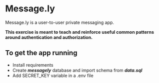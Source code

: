 # Message.ly

Message.ly is a user-to-user private messaging app.

**This exercise is meant to teach and reinforce useful common patterns around authentication and authorization.**

## To get the app running 
- Install requirements
- Create ***messagely*** database and import schema from ***data.sql***
- Add SECRET_KEY variable in a .env file